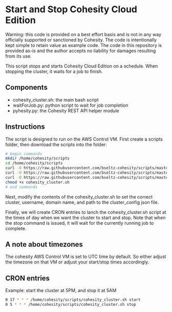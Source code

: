 # Start and Stop Cohesity Cloud Edition

Warning: this code is provided on a best effort basis and is not in any way officially supported or sanctioned by Cohesity. The code is intentionally kept simple to retain value as example code. The code in this repository is provided as-is and the author accepts no liability for damages resulting from its use.

This script stops and starts Cohesity Cloud Edition on a schedule. When stopping the cluster, it waits for a job to finish.

## Components

* cohesity_cluster.sh: the main bash script
* waitForJob.py: python script to wait for job completion
* pyhesity.py: the Cohesity REST API helper module

## Instructions

The script is designed to run on the AWS Control VM. First create a scripts folder, then download the scripts into the folder:

```bash
# begin commands
mkdir /home/cohesity/scripts
cd /home/cohesity/scripts
curl -O https://raw.githubusercontent.com/bseltz-cohesity/scripts/master/cloud/cohesity_cluster.sh
curl -O https://raw.githubusercontent.com/bseltz-cohesity/scripts/master/cloud/pyhesity.py
curl -O https://raw.githubusercontent.com/bseltz-cohesity/scripts/master/cloud/waitForJob.py
chmod +x cohesity_cluster.sh
# end commands
```

Next, modify the contents of the cohesity_cluster.sh to set the correct cluster, username, domain name, and path to the cluster_config json file.

Finally, we will create CRON entries to lanch the cohesity_cluster.sh script at the times of day when we want the cluster to start and stop. Note that when the stop command is issued, it will wait for the currently running job to complete.

## A note about timezones

The cohesity AWS Control VM is set to UTC time by default. So either adjust the timezone on that VM or adjust your start/stop times accordingly.

## CRON entries

Example: start the cluster at 5PM, and stop it at 5AM

```bash
0 17 * * * /home/cohesity/scripts/cohesity_cluster.sh start
0 5 * * * /home/cohesity/scripts/cohesity_cluster.sh stop
```
